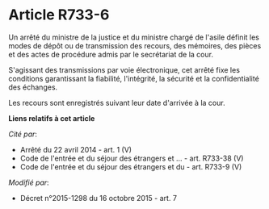 # Article R733-6

Un arrêté du ministre de la justice et du ministre chargé de l'asile définit les modes de dépôt ou de transmission des
recours, des mémoires, des pièces et des actes de procédure admis par le secrétariat de la cour. 

S'agissant des transmissions par voie électronique, cet arrêté fixe les conditions garantissant la fiabilité, l'intégrité, la
sécurité et la confidentialité des échanges. 

Les recours sont enregistrés suivant leur date d'arrivée à la cour.

**Liens relatifs à cet article**

_Cité par_:

  - Arrêté du 22 avril 2014 - art. 1 (V)
  - Code de l'entrée et du séjour des étrangers et ... - art. R733-38 (V)
  - Code de l'entrée et du séjour des étrangers et du  - art. R733-9 (V)

_Modifié par_:

  - Décret n°2015-1298 du 16 octobre 2015 - art. 7
